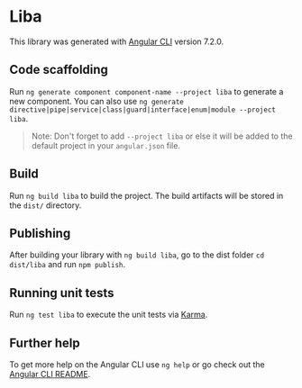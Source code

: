 # Liba

This library was generated with [Angular CLI](https://github.com/angular/angular-cli) version 7.2.0.

## Code scaffolding

Run `ng generate component component-name --project liba` to generate a new component. You can also use `ng generate directive|pipe|service|class|guard|interface|enum|module --project liba`.
> Note: Don't forget to add `--project liba` or else it will be added to the default project in your `angular.json` file. 

## Build

Run `ng build liba` to build the project. The build artifacts will be stored in the `dist/` directory.

## Publishing

After building your library with `ng build liba`, go to the dist folder `cd dist/liba` and run `npm publish`.

## Running unit tests

Run `ng test liba` to execute the unit tests via [Karma](https://karma-runner.github.io).

## Further help

To get more help on the Angular CLI use `ng help` or go check out the [Angular CLI README](https://github.com/angular/angular-cli/blob/master/README.md).
